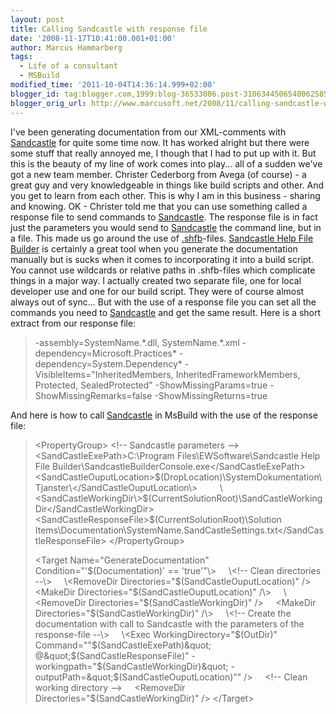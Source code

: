 ```yaml
---
layout: post
title: Calling Sandcastle with response file
date: '2008-11-17T10:41:00.001+01:00'
author: Marcus Hammarberg
tags:
  - Life of a consultant
  - MSBuild
modified_time: '2011-10-04T14:36:14.999+02:00'
blogger_id: tag:blogger.com,1999:blog-36533086.post-3106344506540062585
blogger_orig_url: http://www.marcusoft.net/2008/11/calling-sandcastle-with-response-file.html
---
```


I've been generating documentation from our XML-comments with
<a href="http://www.codeplex.com/Sandcastle"
target="_blank">Sandcastle</a> for quite some time now. It has worked
alright but there were some stuff that really annoyed me, I though that
I had to put up with it.
But this is the beauty of my line of work comes into play... all of a
sudden we've got a new team member. Christer Cederborg from Avega (of
course) - a great guy and very knowledgeable in things like build
scripts and other. And you get to learn from each other. This is why I
am in this business - sharing and knowing.
OK - Christer told me that you can use something called a response file
to send commands to <a href="http://www.codeplex.com/Sandcastle"
target="_blank">Sandcastle</a>. The response file is in fact just the
parameters you would send to
<a href="http://www.codeplex.com/Sandcastle"
target="_blank">Sandcastle</a> the command line, but in a file. This
made us go around the use of
<a href="http://www.codeplex.com/SHFB" target="_blank">.shfb</a>-files.
<a href="http://www.codeplex.com/SHFB" target="_blank">Sandcastle Help
File Builder</a> is certainly a great tool when you generate the
documentation manually but is sucks when it comes to incorporating it
into a build script. You cannot use wildcards or relative paths in
.shfb-files which complicate things in a major way. I actually created
two separate file, one for local developer use and one for our build
script. They were of course almost always out of sync...
But with the use of a response file you can set all the commands you
need to <a href="http://www.codeplex.com/Sandcastle"
target="_blank">Sandcastle</a> and get the same result. Here is a short
extract from our response file:

> -assembly=SystemName.\*.dll, SystemName.\*.xml
> -dependency=Microsoft.Practices\*
> -dependency=System.Dependency\*
> -VisibleItems="InheritedMembers, InheritedFrameworkMembers, Protected,
> SealedProtected"
> -ShowMissingParams=true
> -ShowMissingRemarks=false
> -ShowMissingReturns=true

And here is how to call <a href="http://www.codeplex.com/Sandcastle"
target="_blank">Sandcastle</a> in MsBuild with the use of the response
file:

> \<PropertyGroup\>
> \<!-- Sandcastle parameters --\>
>       \<SandCastleExePath\>C:\Program Files\EWSoftware\Sandcastle Help
> File Builder\SandcastleBuilderConsole.exe\</SandCastleExePath\>
>        
> \<SandCastleOuputLocation\>$(DropLocation)\SystemDokumentation\Tjanster\</SandCastleOuputLocation\>
>        
> \<SandCastleWorkingDir\>$(CurrentSolutionRoot)\SandCastleWorkingDir\</SandCastleWorkingDir\>
>         \<SandCastleResponseFile\>$(CurrentSolutionRoot)\Solution
> Items\Documentation\SystemName.SandCastleSettings.txt\</SandCastleResponseFile\>
> \</PropertyGroup\>
>
> \<Target Name="GenerateDocumentation" Condition="'$(Documentation)' ==
> 'true'"\>
>     \<!-- Clean directories --\>
>     \<RemoveDir Directories="$(SandCastleOuputLocation)" /\>
>     \<MakeDir Directories="$(SandCastleOuputLocation)" /\>
>     \<RemoveDir Directories="$(SandCastleWorkingDir)" /\>
>     \<MakeDir Directories="$(SandCastleWorkingDir)" /\>
>     \<!-- Create the documentation with call to Sandcastle with the
> parameters of the response-file --\>
>     \<Exec WorkingDirectory="$(OutDir)"
> Command="&quot;$(SandCastleExePath)&quot;
> @&quot;$(SandCastleResponseFile)&quot;
> -workingpath=&quot;$(SandCastleWorkingDir)&quot;
> -outputPath=&quot;$(SandCastleOuputLocation)&quot;" /\>
>     \<!-- Clean working directory --\>
>     \<RemoveDir Directories="$(SandCastleWorkingDir)" /\>
> \</Target\>
> <span style="color: #333333; font-size: x-small;">

